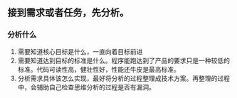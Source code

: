 ## 接到需求或者任务，先分析。

### 分析什么
1. 需要知道核心目标是什么，一直向着目标前进
2. 需要知道达到目标的标准是什么。程序能跑达到了产品的要求只是一种较低的标准。代码可读性高，健壮性好，性能还牛皮是最高标准。
3. 分析需求具体该怎么实现，最好将分析的过程整理成技术方案。再整理的过程中，会辅助自己检查思维分析的过程是否有漏洞。

